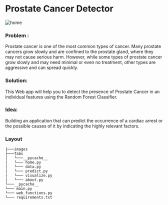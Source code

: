# Prostate Cancer Detector

![home](https://user-images.githubusercontent.com/64016811/218309224-c9865c70-10a4-4f35-a182-80151212118c.png)



### Problem : 

Prostate cancer is one of the most common types of cancer. Many prostate cancers grow slowly and are confined to the prostate gland, where they may not cause serious harm. However, while some types of prostate cancer grow slowly and may need minimal or even no treatment, other types are aggressive and can spread quickly.

### Solution:

This Web app will help you to detect the presence of Prostate Cancer in an individual features using the Random Forest Classifier.

### Idea: 
Building an application that can predict the occurrence of a cardiac arrest or the possible causes of it by indicating the highly relevant factors. 

### Layout

```
├───images
├───Tabs
│   └───__pycache__
|   └─── home.py
|   └─── data.py
|   └─── predict.py
|   └─── visualize.py
|   └─── about.py
└───__pycache__
└─── main.py
└─── web_functions.py
└─── requirements.txt

```

